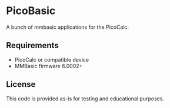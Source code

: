 # PicoBasic
A bunch of mmbasic applications for the PicoCalc. 

## Requirements
- PicoCalc or compatible device
- MMBasic firmware 6.0002+

## License

This code is provided as-is for testing and educational purposes.
